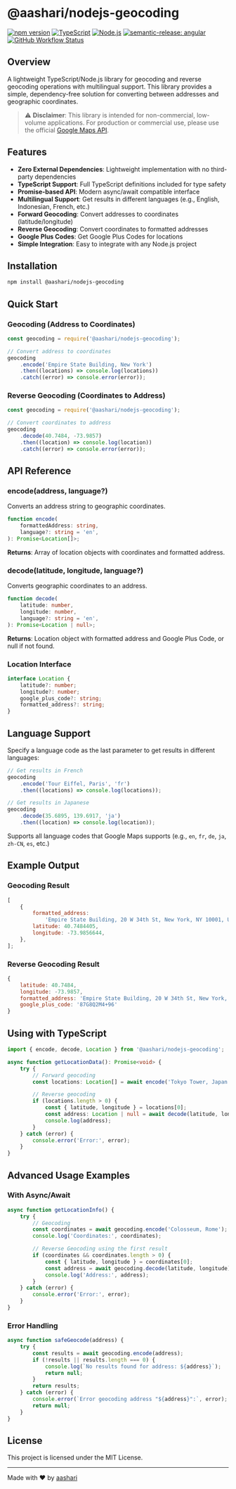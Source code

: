 # @aashari/nodejs-geocoding

[![npm version](https://img.shields.io/npm/v/@aashari/nodejs-geocoding.svg)](https://www.npmjs.com/package/@aashari/nodejs-geocoding)
[![TypeScript](https://img.shields.io/badge/TypeScript-5.8-blue.svg)](https://www.typescriptlang.org/)
[![Node.js](https://img.shields.io/badge/Node.js->=22.0.0-green.svg)](https://nodejs.org/)
[![semantic-release: angular](https://img.shields.io/badge/semantic--release-angular-e10079?logo=semantic-release)](https://github.com/semantic-release/semantic-release)
[![GitHub Workflow Status](https://img.shields.io/github/actions/workflow/status/aashari/nodejs-geocoding/ci-semantic-release.yml?label=build)](https://github.com/aashari/nodejs-geocoding/actions/workflows/ci-semantic-release.yml)

## Overview

A lightweight TypeScript/Node.js library for geocoding and reverse geocoding operations with multilingual support. This library provides a simple, dependency-free solution for converting between addresses and geographic coordinates.

> ⚠️ **Disclaimer**: This library is intended for non-commercial, low-volume applications. For production or commercial use, please use the official [Google Maps API](https://developers.google.com/maps/documentation/geocoding/overview).

## Features

- **Zero External Dependencies**: Lightweight implementation with no third-party dependencies
- **TypeScript Support**: Full TypeScript definitions included for type safety
- **Promise-based API**: Modern async/await compatible interface
- **Multilingual Support**: Get results in different languages (e.g., English, Indonesian, French, etc.)
- **Forward Geocoding**: Convert addresses to coordinates (latitude/longitude)
- **Reverse Geocoding**: Convert coordinates to formatted addresses
- **Google Plus Codes**: Get Google Plus Codes for locations
- **Simple Integration**: Easy to integrate with any Node.js project

## Installation

```bash
npm install @aashari/nodejs-geocoding
```

## Quick Start

### Geocoding (Address to Coordinates)

```javascript
const geocoding = require('@aashari/nodejs-geocoding');

// Convert address to coordinates
geocoding
	.encode('Empire State Building, New York')
	.then((locations) => console.log(locations))
	.catch((error) => console.error(error));
```

### Reverse Geocoding (Coordinates to Address)

```javascript
const geocoding = require('@aashari/nodejs-geocoding');

// Convert coordinates to address
geocoding
	.decode(40.7484, -73.9857)
	.then((location) => console.log(location))
	.catch((error) => console.error(error));
```

## API Reference

### encode(address, language?)

Converts an address string to geographic coordinates.

```typescript
function encode(
	formattedAddress: string,
	language?: string = 'en',
): Promise<Location[]>;
```

**Returns**: Array of location objects with coordinates and formatted address.

### decode(latitude, longitude, language?)

Converts geographic coordinates to an address.

```typescript
function decode(
	latitude: number,
	longitude: number,
	language?: string = 'en',
): Promise<Location | null>;
```

**Returns**: Location object with formatted address and Google Plus Code, or null if not found.

### Location Interface

```typescript
interface Location {
	latitude?: number;
	longitude?: number;
	google_plus_code?: string;
	formatted_address?: string;
}
```

## Language Support

Specify a language code as the last parameter to get results in different languages:

```javascript
// Get results in French
geocoding
	.encode('Tour Eiffel, Paris', 'fr')
	.then((locations) => console.log(locations));

// Get results in Japanese
geocoding
	.decode(35.6895, 139.6917, 'ja')
	.then((location) => console.log(location));
```

Supports all language codes that Google Maps supports (e.g., `en`, `fr`, `de`, `ja`, `zh-CN`, `es`, etc.)

## Example Output

### Geocoding Result

```javascript
[
	{
		formatted_address:
			'Empire State Building, 20 W 34th St, New York, NY 10001, United States',
		latitude: 40.7484405,
		longitude: -73.9856644,
	},
];
```

### Reverse Geocoding Result

```javascript
{
	latitude: 40.7484,
	longitude: -73.9857,
	formatted_address: 'Empire State Building, 20 W 34th St, New York, NY 10001, United States',
	google_plus_code: '87G8Q2M4+96'
}
```

## Using with TypeScript

```typescript
import { encode, decode, Location } from '@aashari/nodejs-geocoding';

async function getLocationData(): Promise<void> {
	try {
		// Forward geocoding
		const locations: Location[] = await encode('Tokyo Tower, Japan');

		// Reverse geocoding
		if (locations.length > 0) {
			const { latitude, longitude } = locations[0];
			const address: Location | null = await decode(latitude, longitude);
			console.log(address);
		}
	} catch (error) {
		console.error('Error:', error);
	}
}
```

## Advanced Usage Examples

### With Async/Await

```javascript
async function getLocationInfo() {
	try {
		// Geocoding
		const coordinates = await geocoding.encode('Colosseum, Rome');
		console.log('Coordinates:', coordinates);

		// Reverse Geocoding using the first result
		if (coordinates && coordinates.length > 0) {
			const { latitude, longitude } = coordinates[0];
			const address = await geocoding.decode(latitude, longitude);
			console.log('Address:', address);
		}
	} catch (error) {
		console.error('Error:', error);
	}
}
```

### Error Handling

```javascript
async function safeGeocode(address) {
	try {
		const results = await geocoding.encode(address);
		if (!results || results.length === 0) {
			console.log(`No results found for address: ${address}`);
			return null;
		}
		return results;
	} catch (error) {
		console.error(`Error geocoding address "${address}":`, error);
		return null;
	}
}
```

## License

This project is licensed under the MIT License.

---

Made with ❤️ by [aashari](https://github.com/aashari)
